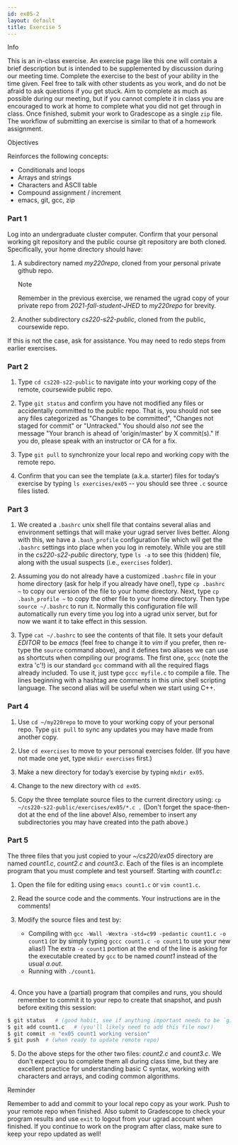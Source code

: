 ```yaml
---
id: ex05-2
layout: default
title: Exercise 5
---
```


<div class='admonition info'>
<div class='title'>Info</div>
<div class='content'>
<p>This is an in-class exercise. An exercise page like this one will contain a brief description but is intended to be supplemented by discussion during our meeting time. Complete the exercise to the best of your ability in the time given. Feel free to talk with other students as you work, and do not be afraid to ask questions if you get stuck. Aim to complete as much as possible during our meeting, but if you cannot complete it in class you are encouraged to work at home to complete what you did not get through in class. Once finished, submit your work to Gradescope as a single <code>zip</code> file. The workflow of submitting an exercise is similar to that of a homework assignment.</p>
</div>
</div>


<div class='admonition tip'>
<div class='title'>Objectives</div>
<div class='content'>
<p>Reinforces the following concepts:</p>
<ul>
<li>Conditionals and loops</li>
<li>Arrays and strings</li>
<li>Characters and ASCII table</li>
<li>Compound assignment / increment</li>
<li>emacs, git, gcc, zip</li>
</ul>
</div>
</div>

### Part 1
Log into an undergraduate cluster computer. Confirm that your personal working git repository and the public course git repository are both cloned. Specifically, your home directory should have:

1.	A subdirectory named *my220repo*, cloned from your personal private github repo. 
	<div class='admonition note'>
	<div class='title'>Note</div>
	<div class='content'>
	<p>Remember in the previous exercise, we renamed the ugrad copy of your private repo from <em>2021-fall-student-JHED</em> to <em>my220repo</em> for brevity.</p>
	</div>
	</div>

2.	Another subdirectory *cs220-s22-public*, cloned from the public, coursewide repo.

If this is not the case, ask for assistance.  You may need to redo steps from earlier exercises. 

### Part 2

1.	Type `cd cs220-s22-public` to navigate into your working copy of the remote, coursewide public repo.

2.	Type `git status` and confirm you have not modified any files or accidentally committed to the public repo. That is, you should not see any files categorized as "Changes to be committed", "Changes not staged for commit" or "Untracked."  You should also *not* see the message "Your branch is ahead of 'origin/master' by X commit(s)." If you do, please speak with an instructor or CA for a fix.

3.	Type `git pull` to synchronize your local repo and working copy with the remote repo.

4.	Confirm that you can see the template (a.k.a. starter) files for today’s exercise by typing 
`ls exercises/ex05` -- you should see three `.c` source files listed.

### Part 3
1.	We created a `.bashrc` unix shell file that contains several alias and environment settings that will make your ugrad server lives better. Along with this, we have a `.bash_profile` configuration file which will get the `.bashrc` settings into place when you log in remotely. While you are still in the *cs220-s22-public* directory, type `ls -a` to see this (hidden) file, along with the usual suspects (i.e., `exercises` folder).

2.	Assuming you do not already have a customized `.bashrc` file in your home directory (ask for help if you already have one!), type `cp .bashrc ~` to copy our version of the file to your home directory. Next, type `cp .bash_profile ~` to copy the other file to your home directory. Then type `source ~/.bashrc` to run it. Normally this configuration file will automatically run every time you log into a ugrad unix server, but for now we want it to take effect in this session.

3.	Type `cat ~/.bashrc` to see the contents of that file. It sets your default *EDITOR* to be *emacs* (feel free to change it to *vim* if you prefer, then re-type the `source` command above), and it defines two aliases we can use as shortcuts when compiling our programs. The first one, `gccc` (note the extra 'c'!) is our standard `gcc` command with all the required flags already included. To use it, just type `gccc myfile.c` to compile a file. The lines beginning with a hashtag are comments in this unix shell scripting language.  The second alias will be useful when we start using C++.

### Part 4
1.	Use `cd ~/my220repo` to move to your working copy of your personal repo. Type `git pull` to sync any updates you may have made from another copy.

2.	Use `cd exercises` to move to your personal exercises folder. (If you have not made one yet, type `mkdir exercises` first.)

3.	Make a new directory for today’s exercise by typing `mkdir ex05`.

4.	Change to the new directory with `cd ex05`.

5.	Copy the three template source files to the current directory using: `cp ~/cs220-s22-public/exercises/ex05/*.c .` (Don't forget the space-then-dot at the end of the line above! Also, remember to insert any subdirectories you may have created into the path above.)

### Part 5
The three files that you just copied to your *~/cs220/ex05* directory are named *count1.c*, *count2.c* and *count3.c*.  Each of the files is an incomplete program that you must complete and test yourself.  Starting with *count1.c*:

1.	Open the file for editing using `emacs count1.c` or `vim count1.c`.

2.	Read the source code and the comments.  Your instructions are in the comments!

3.	Modify the source files and test by:
	* Compiling with `gcc -Wall -Wextra -std=c99 -pedantic count1.c -o count1` (or by simply typing `gccc count1.c -o count1` to use your new alias!) The extra `-o count1` portion at the end of the line is asking for the executable created by `gcc` to be named *count1* instead of the usual *a.out*.
	* Running with `./count1`.<br><br>

4.  Once you have a (partial) program that compiles and runs, you should remember to commit it to your repo to create that snapshot, and push before exiting this session:
```bash
$ git status   # (good habit, see if anything important needs to be `git add`ed for tracking)
$ git add count1.c   # (you'll likely need to add this file now!)
$ git commit -m "ex05 count1 working version"
$ git push  # (when ready to update remote repo)
```

5.  Do the above steps for the other two files: *count2.c* and *count3.c*. We don't expect you to complete them all during class time, but they are excellent practice for understanding basic C syntax, working with characters and arrays, and coding common algorithms. 

<div class='admonition tip'>
<div class='title'>Reminder</div>
<div class='content'>
<p>Remember to add and commit to your local repo copy as your work. Push to your remote repo when finished. Also submit to Gradescope to check your program results and use <code>exit</code> to logout from your ugrad account when finished. If you continue to work on the program after class, make sure to keep your repo updated as well!</p>
</div>
</div>
